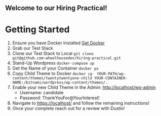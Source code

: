 ## Welcome to our Hiring Practical!

# Getting Started

1. Ensure you have Docker Installed [Get Docker](https://docs.docker.com/get-docker/)
2. Grab our Test Stack
3. Clone our Test Stack to Local `git clone git@github.com:wheelhousedev/hiring-practical.git`
4. Stand-Up Wordpress `docker-compose up`
5. Get the Name of your Container `docker ps`
6. Copy Child Theme to Docker `docker cp  YOUR-PATH/wp-content/themes/twentytwentyone-child YOUR-CONTAINER-NAME:/bitnami/wordpress/wp-content/themes/.`
7. Enable your new Child Theme in the Admin:  [http://localhost/wp-admin](http://localhost/wp-admin)
    - Username: candidate
    - Password: ThankYouFor@YourInterest!
8. Navigate to [https://localhost/](https://localhost/) and follow the remaining instructions!
9. Once your complete reach out for a review with Dustin!
